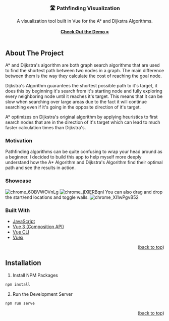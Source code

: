 <!-- PROJECT LOGO -->
<br />
<h3 align="center"> 🛣 Pathfinding Visualization</h3>
  <p align="center">
    A visualization tool built in Vue for the A* and Dijkstra Algorithms.
    <br />
    <br />
    <a href="https://gitsuki.github.io/pathfinding-visualization/"><strong>Check Out the Demo »</strong></a>
    <br />
    <br />
  </p>
</div>



<!-- ABOUT THE PROJECT -->
## About The Project
A* and Dijkstra's algorithm are both graph search algorithms that are used to find the shortest path between two nodes in a graph. The main difference between them is the way they calculate the cost of reaching the goal node.

Dijkstra's Algorithm guarantees the shortest possible path to it's target, it does this by beginning it's search from it's starting node and fully exploring every neighboring node until it reaches it's target. This means that it can be slow when searching over large areas due to the fact it will continue searching even if it's going in the opposite direction of it's target.

A* optimizes on Dijkstra's original algorithm by applying heuristics to first search nodes that are in the direction of it's target which can lead to much faster calculation times than Dijkstra's.

### Motivation
Pathfinding algorithms can be quite confusing to wrap your head around as a beginner. I decided to build this app to help myself more deeply understand how the A* Algorithm and Dijkstra's Algorithm find their optimal path and see the results in action.

### Showcase

![chrome_6OBVWOVnLg](https://user-images.githubusercontent.com/96004796/216793725-446d4638-c67f-4371-bea9-4bf362e2ffe7.gif)
![chrome_jlXlERBqnl](https://user-images.githubusercontent.com/96004796/216793718-49610e84-aae0-4f52-af83-d28b5ac8ac26.gif)
You can also drag and drop the start/end locations and toggle walls.
![chrome_XI1wPgvB52](https://user-images.githubusercontent.com/96004796/216793771-edd5add7-6432-49bf-bec3-5cbc4b76644b.gif)

### Built With

* [JavaScript](https://www.javascript.com/)
* [Vue 3 (Composition API)](https://github.com/vuejs/vue)
* [Vue CLI](https://github.com/vuejs/vue-cli)
* [Vuex](https://github.com/vuejs/vuex)

<p align="right">(<a href="#readme-top">back to top</a>)</p>

<!-- GETTING STARTED -->
## Installation

1. Install NPM Packages
 ```sh
 npm install
 ```
2. Run the Development Server
 ```sh
 npm run serve
 ```

<p align="right">(<a href="#readme-top">back to top</a>)</p>
